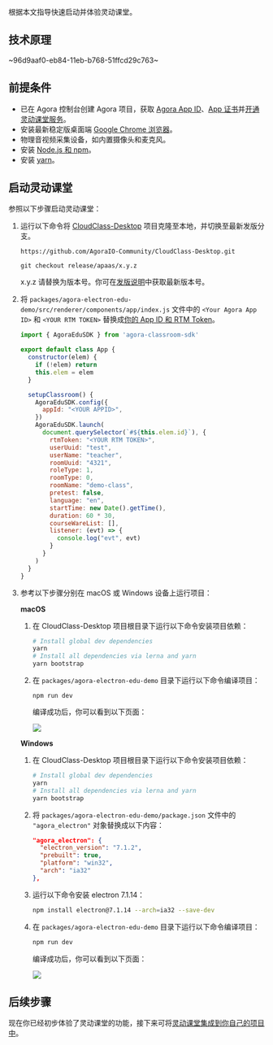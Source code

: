 根据本文指导快速启动并体验灵动课堂。

## 技术原理

~96d9aaf0-eb84-11eb-b768-51ffcd29c763~

<a name="prerequisites"></a>

## 前提条件

- 已在 Agora 控制台创建 Agora 项目，获取 <a href="/cn/Agora%20Platform/get_appid_token#%E8%8E%B7%E5%8F%96-app-id" target="_blank">Agora App ID</a>、<a href="/cn/Agora%20Platform/get_appid_token#%E8%8E%B7%E5%8F%96-app-%E8%AF%81%E4%B9%A6" target="_blank">App 证书</a>并<a href="/cn/agora-class/agora_class_enable?platform=Electron" target="_blank">开通灵动课堂服务</a>。
- 安装最新稳定版桌面端 [Google Chrome 浏览器](https://www.google.cn/chrome/)。
- 物理音视频采集设备，如内置摄像头和麦克风。
- 安装 [Node.js 和 npm](https://docs.npmjs.com/downloading-and-installing-node-js-and-npm)。
- 安装 [yarn](https://yarnpkg.com/getting-started/install)。

## 启动灵动课堂

参照以下步骤启动灵动课堂：

1. 运行以下命令将 [CloudClass-Desktop](https://github.com/AgoraIO-Community/CloudClass-Desktop) 项目克隆至本地，并切换至最新发版分支。

   ```
   https://github.com/AgoraIO-Community/CloudClass-Desktop.git
   ```

   ```
   git checkout release/apaas/x.y.z
	 ```

   <div class="alert info">x.y.z 请替换为版本号。你可在<a href="/cn/agora-class/release_agora_class_web?platform=Web">发版说明</a>中获取最新版本号。</div>

2. 将 `packages/agora-electron-edu-demo/src/renderer/components/app/index.js` 文件中的 `<Your Agora App ID>` 和 `<YOUR RTM TOKEN>` 替换成[你的 App ID 和 RTM Token](#prerequisites)。

   ```javascript
   import { AgoraEduSDK } from 'agora-classroom-sdk'

   export default class App {
     constructor(elem) {
       if (!elem) return
       this.elem = elem
     }

     setupClassroom() {
       AgoraEduSDK.config({
         appId: "<YOUR APPID>",
       })
       AgoraEduSDK.launch(
         document.querySelector(`#${this.elem.id}`), {
           rtmToken: "<YOUR RTM TOKEN>",
           userUuid: "test",
           userName: "teacher",
           roomUuid: "4321",
           roleType: 1,
           roomType: 0,
           roomName: "demo-class",
           pretest: false,
           language: "en",
           startTime: new Date().getTime(),
           duration: 60 * 30,
           courseWareList: [],
           listener: (evt) => {
             console.log("evt", evt)
           }
         }
       )
     }
   }
   ```

3. 参考以下步骤分别在 macOS 或 Windows 设备上运行项目：

   **macOS**

   1. 在 CloudClass-Desktop 项目根目录下运行以下命令安装项目依赖：

      ```bash
      # Install global dev dependencies
      yarn
      # Install all dependencies via lerna and yarn
      yarn bootstrap
      ```

   2. 在 `packages/agora-electron-edu-demo` 目录下运行以下命令编译项目：

      ```
      npm run dev
      ```

      编译成功后，你可以看到以下页面：

      ![](https://web-cdn.agora.io/docs-files/1623404345070)

   **Windows**

   1. 在 CloudClass-Desktop 项目根目录下运行以下命令安装项目依赖：

      ```bash
      # Install global dev dependencies
      yarn
      # Install all dependencies via lerna and yarn
      yarn bootstrap
      ```

   2. 将 `packages/agora-electron-edu-demo/package.json` 文件中的 `"agora_electron"` 对象替换成以下内容：

      ```json
      "agora_electron": {
        "electron_version": "7.1.2",
        "prebuilt": true,
        "platform": "win32",
        "arch": "ia32"
      },
      ```

   3. 运行以下命令安装 electron 7.1.14：

      ```bash
      npm install electron@7.1.14 --arch=ia32 --save-dev
      ```

   4. 在 `packages/agora-electron-edu-demo` 目录下运行以下命令编译项目：

      ```bash
      npm run dev
      ```

      编译成功后，你可以看到以下页面：

      ![](https://web-cdn.agora.io/docs-files/1623404345070)

## 后续步骤

现在你已经初步体验了灵动课堂的功能，接下来可将[灵动课堂集成到你自己的项目中](/cn/agora-class/agora_class_integrate_web?platform=Electron)。